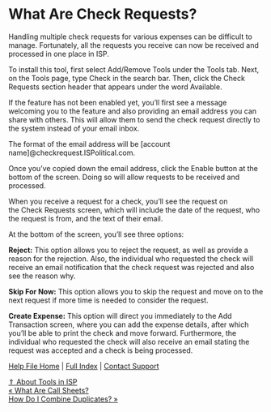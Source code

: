  What Are Check Requests?
==========

Handling multiple check requests for various expenses can be difficult to manage. Fortunately, all the requests you receive can now be received and processed in one place in ISP.

To install this tool, first select Add/Remove Tools under the Tools tab. Next, on the Tools page, type Check in the search bar. Then, click the Check Requests section header that appears under the word Available.

If the feature has not been enabled yet, you’ll first see a message welcoming you to the feature and also providing an email address you can share with others. This will allow them to send the check request directly to the system instead of your email inbox.

The format of the email address will be [account name]@checkrequest.ISPolitical.com.

Once you’ve copied down the email address, click the Enable button at the bottom of the screen. Doing so will allow requests to be received and processed.

When you receive a request for a check, you’ll see the request on the Check Requests screen, which will include the date of the request, who the request is from, and the text of their email.

At the bottom of the screen, you’ll see three options:

**Reject:** This option allows you to reject the request, as well as provide a reason for the rejection. Also, the individual who requested the check will receive an email notification that the check request was rejected and also see the reason why.

**Skip For Now:** This option allows you to skip the request and move on to the next request if more time is needed to consider the request.

**Create Expense:** This option will direct you immediately to the Add Transaction screen, where you can add the expense details, after which you’ll be able to print the check and move forward. Furthermore, the individual who requested the check will also receive an email stating the request was accepted and a check is being processed.

[Help File Home](/help/) | [Full Index](/Help-File-Directory/) | [Contact Support](mailto:support@ISPolitical.com)

[⇑ About Tools in ISP](/About-Tools-in-ISP)  
[« What Are Call Sheets?](/What-Are-Call-Sheets)  
[How Do I Combine Duplicates? »](/How-Do-I-Combine-Duplicates)